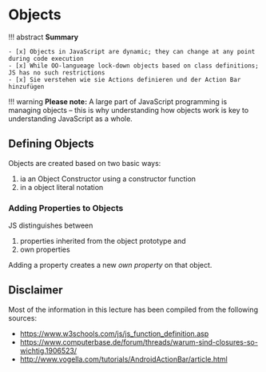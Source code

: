 # Objects

!!! abstract
    **Summary**

    - [x] Objects in JavaScript are dynamic; they can change at any point during code execution
    - [x] While OO-langueage lock-down objects based on class definitions; JS has no such restrictions
    - [x] Sie verstehen wie sie Actions definieren und der Action Bar hinzufügen


!!! warning
    **Please note:** A large part of JavaScript programming is managing objects – this is why understanding how objects work is key to understanding JavaScript as a whole. 


## Defining Objects

Objects are created based on two basic ways:

1. ia an Object Constructor using a constructor function
2. in a object literal notation


### Adding Properties to Objects

JS distinguishes between 

1. properties inherited from the object prototype and 
2. own properties 

Adding a property creates a new _own property_ on that object.

## Disclaimer

Most of the information in this lecture has been compiled from the following sources:

* <https://www.w3schools.com/js/js_function_definition.asp>
* <https://www.computerbase.de/forum/threads/warum-sind-closures-so-wichtig.1906523/>
* <http://www.vogella.com/tutorials/AndroidActionBar/article.html>
